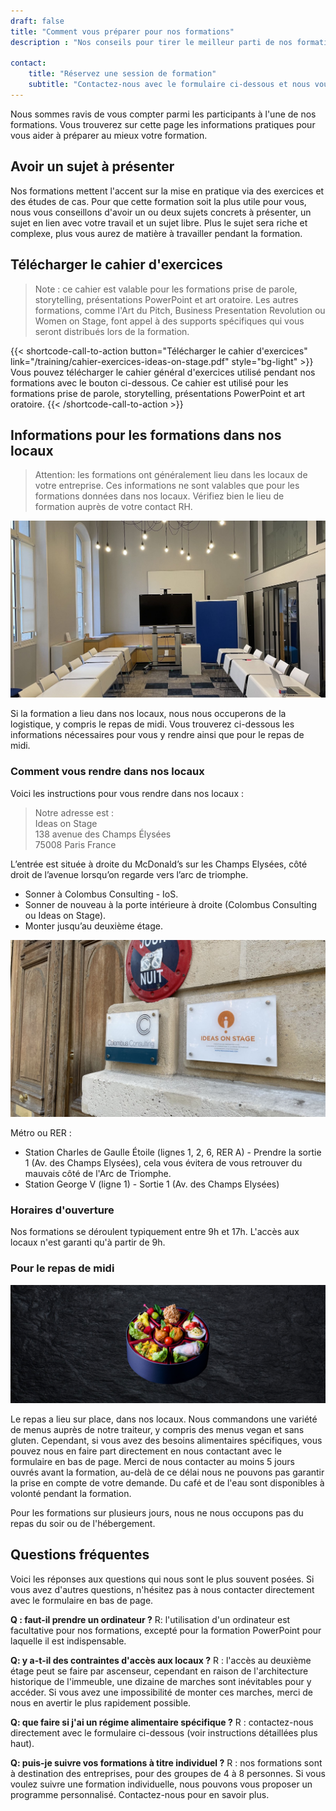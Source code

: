 ```yaml
---
draft: false
title: "Comment vous préparer pour nos formations"
description : "Nos conseils pour tirer le meilleur parti de nos formations en prise de parole en public."

contact:
    title: "Réservez une session de formation"
    subtitle: "Contactez-nous avec le formulaire ci-dessous et nous vous répondrons en moins d’un jour ouvré."
---
```


Nous sommes ravis de vous compter parmi les participants à l'une de nos formations. Vous trouverez sur cette page les informations pratiques pour vous aider à préparer au mieux votre formation.

## Avoir un sujet à présenter
Nos formations mettent l'accent sur la mise en pratique via des exercices et des études de cas. Pour que cette formation soit la plus utile pour vous, nous vous conseillons d'avoir un ou deux sujets concrets à présenter, un sujet en lien avec votre travail et un sujet libre. Plus le sujet sera riche et complexe, plus vous aurez de matière à travailler pendant la formation.

## Télécharger le cahier d'exercices

> Note : ce cahier est valable pour les formations prise de parole, storytelling, présentations PowerPoint et art oratoire. Les autres formations, comme l'Art du Pitch, Business Presentation Revolution ou Women on Stage, font appel à des supports spécifiques qui vous seront distribués lors de la formation.

{{< shortcode-call-to-action button="Télécharger le cahier d'exercices" link="/training/cahier-exercices-ideas-on-stage.pdf" style="bg-light" >}}
Vous pouvez télécharger le cahier général d'exercices utilisé pendant nos formations avec le bouton ci-dessous. Ce cahier est utilisé pour les formations prise de parole, storytelling, présentations PowerPoint et art oratoire.
{{< /shortcode-call-to-action >}}

## Informations pour les formations dans nos locaux

> Attention: les formations ont généralement lieu dans les locaux de votre entreprise. Ces informations ne sont valables que pour les formations données dans nos locaux. Vérifiez bien le lieu de formation auprès de votre contact RH.

![Entrée Ideas on Stage](salle-de-formation.jpg)

Si la formation a lieu dans nos locaux, nous nous occuperons de la logistique, y compris le repas de midi. Vous trouverez ci-dessous les informations nécessaires pour vous y rendre ainsi que pour le repas de midi.

### Comment vous rendre dans nos locaux
Voici les instructions pour vous rendre dans nos locaux :

> Notre adresse est :<br>
> Ideas on Stage<br>
> 138 avenue des Champs Élysées<br>
> 75008 Paris France

L’entrée est située à droite du McDonald’s sur les Champs Elysées, côté droit de l’avenue lorsqu’on regarde vers l’arc de triomphe.

- Sonner à Colombus Consulting - IoS.
- Sonner de nouveau à la porte intérieure à droite (Colombus Consulting ou Ideas on Stage).
- Monter jusqu’au deuxième étage.

![Entrée Ideas on Stage](entree-ideas-on-stage.jpg)

Métro ou RER :

- Station Charles de Gaulle Étoile (lignes 1, 2, 6, RER A) - Prendre la sortie 1 (Av. des Champs Elysées), cela vous évitera de vous retrouver du mauvais côté de l'Arc de Triomphe.
- Station George V (ligne 1) - Sortie 1 (Av. des Champs Elysées)

### Horaires d'ouverture

Nos formations se déroulent typiquement entre 9h et 17h. L'accès aux locaux n'est garanti qu'à partir de 9h.

### Pour le repas de midi

![Plateau repas midi](plateau-repas.png)

Le repas a lieu sur place, dans nos locaux. Nous commandons une variété de menus auprès de notre traiteur, y compris des menus vegan et sans gluten. Cependant, si vous avez des besoins alimentaires spécifiques, vous pouvez nous en faire part directement en nous contactant avec le formulaire en bas de page. Merci de nous contacter au moins 5 jours ouvrés avant la formation, au-delà de ce délai nous ne pouvons pas garantir la prise en compte de votre demande. Du café et de l'eau sont disponibles à volonté pendant la formation.

Pour les formations sur plusieurs jours, nous ne nous occupons pas du repas du soir ou de l'hébergement.

## Questions fréquentes

Voici les réponses aux questions qui nous sont le plus souvent posées. Si vous avez d'autres questions, n'hésitez pas à nous contacter directement avec le formulaire en bas de page.

**Q : faut-il prendre un ordinateur ?** R: l'utilisation d'un ordinateur est facultative pour nos formations, excepté pour la formation PowerPoint pour laquelle il est indispensable.

**Q: y a-t-il des contraintes d'accès aux locaux ?** R : l'accès au deuxième étage peut se faire par ascenseur, cependant en raison de l'architecture historique de l'immeuble, une dizaine de marches sont inévitables pour y accéder. Si vous avez une impossibilité de monter ces marches, merci de nous en avertir le plus rapidement possible.

**Q: que faire si j'ai un régime alimentaire spécifique ?** R : contactez-nous directement avec le formulaire ci-dessous (voir instructions détaillées plus haut).

**Q: puis-je suivre vos formations à titre individuel ?** R : nos formations sont à destination des entreprises, pour des groupes de 4 à 8 personnes. Si vous voulez suivre une formation individuelle, nous pouvons vous proposer un programme personnalisé. Contactez-nous pour en savoir plus.

